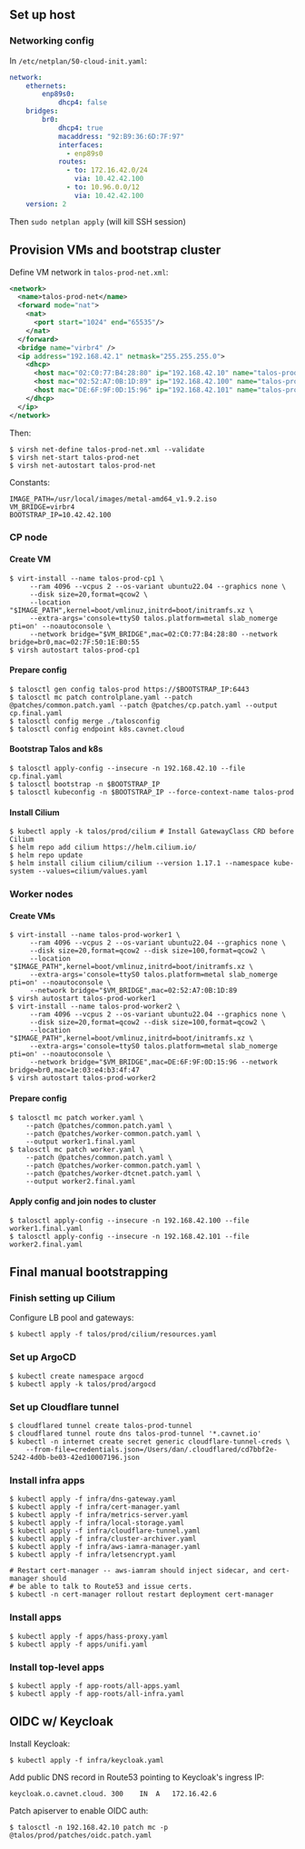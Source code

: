 ## Set up host

### Networking config

In `/etc/netplan/50-cloud-init.yaml`:

```yaml
network:
    ethernets:
        enp89s0:
            dhcp4: false
    bridges:
        br0:
            dhcp4: true
            macaddress: "92:B9:36:6D:7F:97"
            interfaces:
              - enp89s0
            routes:
              - to: 172.16.42.0/24
                via: 10.42.42.100
              - to: 10.96.0.0/12
                via: 10.42.42.100
    version: 2
```

Then `sudo netplan apply` (will kill SSH session)

## Provision VMs and bootstrap cluster

Define VM network in `talos-prod-net.xml`:

```xml
<network>
  <name>talos-prod-net</name>
  <forward mode="nat">
    <nat>
      <port start="1024" end="65535"/>
    </nat>
  </forward>
  <bridge name="virbr4" />
  <ip address="192.168.42.1" netmask="255.255.255.0">
    <dhcp>
      <host mac="02:C0:77:B4:28:80" ip="192.168.42.10" name="talos-prod-cp1" />
      <host mac="02:52:A7:0B:1D:89" ip="192.168.42.100" name="talos-prod-worker1" />
      <host mac="DE:6F:9F:0D:15:96" ip="192.168.42.101" name="talos-prod-worker2" />
    </dhcp>
  </ip>
</network>
```

Then:

```shell
$ virsh net-define talos-prod-net.xml --validate
$ virsh net-start talos-prod-net
$ virsh net-autostart talos-prod-net
```

Constants:

```shell
IMAGE_PATH=/usr/local/images/metal-amd64_v1.9.2.iso
VM_BRIDGE=virbr4
BOOTSTRAP_IP=10.42.42.100
```

### CP node

#### Create VM

```shell
$ virt-install --name talos-prod-cp1 \
     --ram 4096 --vcpus 2 --os-variant ubuntu22.04 --graphics none \
     --disk size=20,format=qcow2 \
     --location "$IMAGE_PATH",kernel=boot/vmlinuz,initrd=boot/initramfs.xz \
     --extra-args='console=ttyS0 talos.platform=metal slab_nomerge pti=on' --noautoconsole \
     --network bridge="$VM_BRIDGE",mac=02:C0:77:B4:28:80 --network bridge=br0,mac=02:7F:50:1E:B0:55
$ virsh autostart talos-prod-cp1
```

#### Prepare config

```shell
$ talosctl gen config talos-prod https://$BOOTSTRAP_IP:6443
$ talosctl mc patch controlplane.yaml --patch @patches/common.patch.yaml --patch @patches/cp.patch.yaml --output cp.final.yaml
$ talosctl config merge ./talosconfig
$ talosctl config endpoint k8s.cavnet.cloud
```

#### Bootstrap Talos and k8s

```shell
$ talosctl apply-config --insecure -n 192.168.42.10 --file cp.final.yaml
$ talosctl bootstrap -n $BOOTSTRAP_IP
$ talosctl kubeconfig -n $BOOTSTRAP_IP --force-context-name talos-prod
```

#### Install Cilium

```shell
$ kubectl apply -k talos/prod/cilium # Install GatewayClass CRD before Cilium
$ helm repo add cilium https://helm.cilium.io/
$ helm repo update
$ helm install cilium cilium/cilium --version 1.17.1 --namespace kube-system --values=cilium/values.yaml
```

### Worker nodes

#### Create VMs

```shell
$ virt-install --name talos-prod-worker1 \
     --ram 4096 --vcpus 2 --os-variant ubuntu22.04 --graphics none \
     --disk size=20,format=qcow2 --disk size=100,format=qcow2 \
     --location "$IMAGE_PATH",kernel=boot/vmlinuz,initrd=boot/initramfs.xz \
     --extra-args='console=ttyS0 talos.platform=metal slab_nomerge pti=on' --noautoconsole \
     --network bridge="$VM_BRIDGE",mac=02:52:A7:0B:1D:89
$ virsh autostart talos-prod-worker1
$ virt-install --name talos-prod-worker2 \
     --ram 4096 --vcpus 2 --os-variant ubuntu22.04 --graphics none \
     --disk size=20,format=qcow2 --disk size=100,format=qcow2 \
     --location "$IMAGE_PATH",kernel=boot/vmlinuz,initrd=boot/initramfs.xz \
     --extra-args='console=ttyS0 talos.platform=metal slab_nomerge pti=on' --noautoconsole \
     --network bridge="$VM_BRIDGE",mac=DE:6F:9F:0D:15:96 --network bridge=br0,mac=1e:03:e4:b3:4f:47
$ virsh autostart talos-prod-worker2
```

#### Prepare config

```shell
$ talosctl mc patch worker.yaml \
    --patch @patches/common.patch.yaml \
    --patch @patches/worker-common.patch.yaml \
    --output worker1.final.yaml
$ talosctl mc patch worker.yaml \
    --patch @patches/common.patch.yaml \
    --patch @patches/worker-common.patch.yaml \
    --patch @patches/worker-dtcnet.patch.yaml \
    --output worker2.final.yaml
```

#### Apply config and join nodes to cluster

```shell
$ talosctl apply-config --insecure -n 192.168.42.100 --file worker1.final.yaml
$ talosctl apply-config --insecure -n 192.168.42.101 --file worker2.final.yaml
```

## Final manual bootstrapping

### Finish setting up Cilium

Configure LB pool and gateways:

```shell
$ kubectl apply -f talos/prod/cilium/resources.yaml
```

### Set up ArgoCD

```shell
$ kubectl create namespace argocd
$ kubectl apply -k talos/prod/argocd
```

### Set up Cloudflare tunnel

```shell
$ cloudflared tunnel create talos-prod-tunnel
$ cloudflared tunnel route dns talos-prod-tunnel '*.cavnet.io'
$ kubectl -n internet create secret generic cloudflare-tunnel-creds \
    --from-file=credentials.json=/Users/dan/.cloudflared/cd7bbf2e-5242-4d0b-be03-42ed10007196.json
```


### Install infra apps

```shell
$ kubectl apply -f infra/dns-gateway.yaml
$ kubectl apply -f infra/cert-manager.yaml
$ kubectl apply -f infra/metrics-server.yaml
$ kubectl apply -f infra/local-storage.yaml
$ kubectl apply -f infra/cloudflare-tunnel.yaml
$ kubectl apply -f infra/cluster-archiver.yaml
$ kubectl apply -f infra/aws-iamra-manager.yaml
$ kubectl apply -f infra/letsencrypt.yaml

# Restart cert-manager -- aws-iamram should inject sidecar, and cert-manager should
# be able to talk to Route53 and issue certs.
$ kubectl -n cert-manager rollout restart deployment cert-manager
```

### Install apps

```shell
$ kubectl apply -f apps/hass-proxy.yaml
$ kubectl apply -f apps/unifi.yaml
```

### Install top-level apps

```shell
$ kubectl apply -f app-roots/all-apps.yaml
$ kubectl apply -f app-roots/all-infra.yaml
```

## OIDC w/ Keycloak

Install Keycloak:

```shell
$ kubectl apply -f infra/keycloak.yaml
```

Add public DNS record in Route53 pointing to Keycloak's ingress IP:

```
keycloak.o.cavnet.cloud. 300	IN	A	172.16.42.6
```

Patch apiserver to enable OIDC auth:

```shell
$ talosctl -n 192.168.42.10 patch mc -p @talos/prod/patches/oidc.patch.yaml
```
